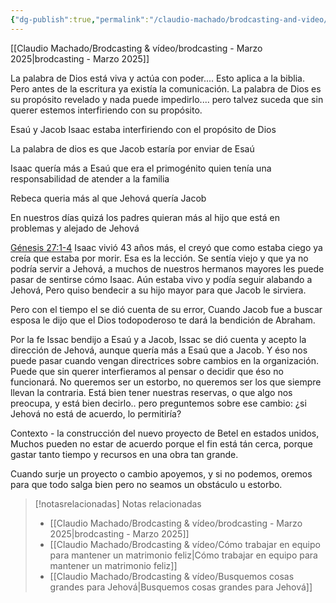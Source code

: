 ```yaml
---
{"dg-publish":true,"permalink":"/claudio-machado/brodcasting-and-video/no-seamos-un-obstaculo-en-la-adoracion-a-jehova/","title":"No seamos un obstáculo en la adoración a Jehová"}
---
```


[[Claudio Machado/Brodcasting & vídeo/brodcasting - Marzo 2025\|brodcasting - Marzo 2025]]

La palabra de Dios está viva y actúa con poder.... Esto aplica a la biblia.
Pero antes de la escritura ya existía la comunicación.
La palabra de Dios es su propósito revelado y nada puede impedirlo....
pero talvez suceda que sin querer estemos interfiriendo con su propósito.


Esaú y Jacob 
Isaac estaba interfiriendo con el propósito de Dios 

La palabra de dios es que Jacob estaría por enviar de Esaú 

Isaac quería más a Esaú que era el primogénito quien tenía una responsabilidad de atender a la familia 

Rebeca queria más al que Jehová quería Jacob 



En nuestros días quizá los padres quieran más al hijo que está en problemas y alejado de Jehová 

[Génesis 27:1-4](https://wol.jw.org/es/wol/b/r4/lp-s/nwtsty/1/27#v=1:27:1-1:27:4) Isaac vivió 43 años más, el creyó que como estaba ciego ya creía que estaba por morir. Esa es la lección. Se sentía viejo y que ya no podría servir a Jehová, a muchos de nuestros hermanos mayores les puede pasar de sentirse cómo Isaac. Aún estaba vivo y podía seguir alabando a Jehová, Pero quiso bendecir a su hijo mayor para que Jacob le sirviera.

Pero con el tiempo el se dió cuenta de su error, Cuando Jacob fue a buscar esposa le dijo que el Dios todopoderoso te dará la bendición de Abraham. 

Por la fe Issac bendijo a Esaú y a Jacob, Issac se dió cuenta y acepto la dirección de Jehová, aunque quería más a Esaú que a Jacob. Y éso nos puede pasar cuando vengan directrices sobre cambios en la organización. Puede que sin querer interfieramos al pensar o decidir que éso no funcionará. No queremos ser un estorbo, no queremos ser los que siempre llevan la contraria. Está bien tener nuestras reservas, o que algo nos preocupa, y está bien decirlo.. pero preguntemos sobre ese cambio: ¿si Jehová no está de acuerdo, lo permitiría?

Contexto - la construcción del nuevo proyecto de Betel en estados unidos, Muchos pueden no estar de acuerdo porque el fin está tán cerca, porque gastar tanto tiempo y recursos en una obra tan grande.

Cuando surje un proyecto o cambio apoyemos, y si no podemos, oremos para que todo salga bien pero no seamos un obstáculo u estorbo.


> [!notasrelacionadas] Notas relacionadas
> - [[Claudio Machado/Brodcasting & vídeo/brodcasting - Marzo 2025\|brodcasting - Marzo 2025]]
> - [[Claudio Machado/Brodcasting & vídeo/Cómo trabajar en equipo para mantener un matrimonio feliz\|Cómo trabajar en equipo para mantener un matrimonio feliz]]
> - [[Claudio Machado/Brodcasting & vídeo/Busquemos cosas grandes para Jehová\|Busquemos cosas grandes para Jehová]]


